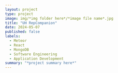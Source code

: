 ```yaml
---
layout: project
type: project
image: img/*img folder here*/*image file name*.jpg
title: "UH RepCompanion"
date: 2024-05-07
published: false
labels:
  - Meteor
  - React
  - MongoDB
  - Software Engineering
  - Application Development
summary: "*project summary here*"
---
```


